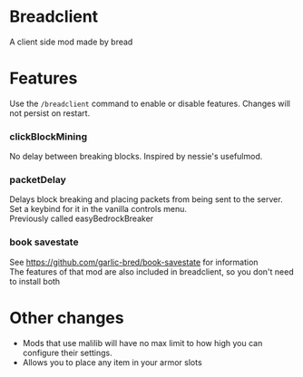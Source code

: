 # Breadclient

A client side mod made by bread

# Features
Use the `/breadclient` command to enable or disable features. Changes will not persist on restart.

### clickBlockMining
No delay between breaking blocks. Inspired by nessie's usefulmod.

### packetDelay
Delays block breaking and placing packets from being sent to the server. Set a keybind for it in the vanilla controls menu.\
Previously called easyBedrockBreaker

### book savestate
See https://github.com/garlic-bred/book-savestate for information\
The features of that mod are also included in breadclient, so you don't need to install both

# Other changes
- Mods that use malilib will have no max limit to how high you can configure their settings.
- Allows you to place any item in your armor slots

